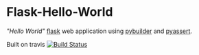 # Flask-Hello-World

*"Hello World"*
[flask](http://flask.pocoo.org/) web application
using
[pybuilder](http://pybuilder.github.com)
and
[pyassert](http://github.com/pyclectic/pyassert).

Built on travis
[![Build Status](https://secure.travis-ci.org/aelgru/flask-hello-world.png?branch=master)](http://travis-ci.org/aelgru/flask-hello-world)
